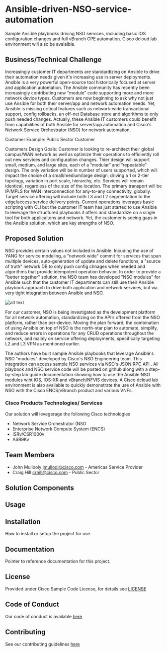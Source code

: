 # Ansible-driven-NSO-service-automation

Sample Ansible playbooks driving NSO services, including basic IOS configuration changes and full vBranch CPE automation. Cisco dcloud lab environment will also be avaialble.


## Business/Technical Challenge

Increasingly customer IT departments are standardizing on Ansible to drive their automation needs given it's increasing use in server deployments. Ansible is a very powerful open-source tool historically focused at server and application automation. The Ansible community has recently been increasingly contributing new "module" code supporting more and more network device types. Customers are now beginning to ask why not just use Ansible for both their server/app and network automation needs. Yet, Ansible is missing critical features such as network-wide transactional support, config rollbacks, an off-net Database store and algorithms to only push needed changes. Actually, these Ansible IT customers could benefit from capabilities of both Ansible for server/app automation and Cisco's Network Service Orchestrator (NSO) for network automation.  

Customer Example:  Public Sector Customer
 
Customers Design Goals:  Customer is looking to re-architect their global campus/WAN network as well as optimize their operations to efficiently roll out new services and configuration changes. Thier design will support small, medium, and large sites, each of a “modular” and “repeatable” design.  The only variation will be in number of users supported, which will impact the choice of a small/medium/large design, driving a 1 or 2-tier topology, variation in port scale, hierarchy, etc. Services will remain identical, regardless of the size of the location. The primary transport will be IP/MPLS for WAN interconnection for any-to-any connectivity, globally. Target service offering will include both L3 and L2 segmentation to the edge/access service delivery points. Current operations leverages basic scripting with CLI but the customer IT team has just started to use Ansible to leverage the structured playbooks it offers and standardize on a single tool for both applicaitons and network. Yet, the customer is seeing gaps in the Ansible solution, which are key strengths of NSO.


## Proposed Solution

NSO provides certain values not included in Ansible. Incuding the use of YANG for service modeling, a "network wide" commit for services that span multiple devices, auto-generation of update and delete functions, a "source of truth" network DB to only push config chnages when needed and algorithms that provide idempotent operation behavior. In order to provide a "better together" solution, the NSO team has developed "NSO modules" for Ansible such that the customer IT departments can still use their Ansible playbook approach to drive both application and network services, but via very tight integration between Ansible and NSO. 

![alt text](https://github.com/jmullool/Ansible-driven-NSO-service-automation/pic1.tiff)

For our customer, NSO is being investigated as the development platform for all network automation, standardizing on the API’s offered from the NSO platform, rather than per-device.  Moving the plan forward, the combination of using Ansible on top of NSO is the north-star plan to automate, simplify, and reduce errors in operations for any CRUD operations throughout the network, and mainly on service offering deployments, specifically targeting L2 and L3 VPN as mentioned earlier.

The authors have built sample Ansible playbooks that leverage Ansible's NSO "modules" developed by Cisco's NSO Engineering team. This integration can access sample NSO services via NSO's JSON RPC API . All playbook and NSO service code will be posted on github along with a step-by-step lab guide documentation showing how to use the Ansible NSO modules wiht IOS, IOS-XR and vBranch/NFVIS devices. A Cisco dcloud lab environment is also available to quickly demonstrate the use of Ansible with NSO with the Cisco ENCS/vBranch product and various VNFs.  


### Cisco Products Technologies/ Services

Our solution will levegerage the following Cisco technologies

* Network Service Orchestrator (NSO
* Enterprise Network Compute System (ENCS)
* ISRv/CSR1000v
* ASR9Kv

## Team Members

* John Mullooly <jmullool@cisco.com> - Americas Service Provider
* Craig Hill <crhill@cisco.com> - Public Sector 


## Solution Components


<!-- This does not need to be completed during the initial submission phase  

Provide a brief overview of the components involved with this project. e.g Python /  -->


## Usage

<!-- This does not need to be completed during the initial submission phase  

Provide a brief overview of how to use the solution  -->



## Installation

How to install or setup the project for use.


## Documentation

Pointer to reference documentation for this project.


## License

Provided under Cisco Sample Code License, for details see [LICENSE](./LICENSE.md)

## Code of Conduct

Our code of conduct is available [here](./CODE_OF_CONDUCT.md)

## Contributing

See our contributing guidelines [here](./CONTRIBUTING.md)
